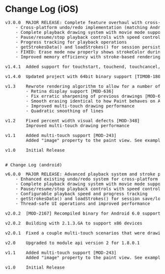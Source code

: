 # Change Log (iOS)
<pre>
v3.0.0 	MAJOR RELEASE: Complete feature overhaul with cross-platform parity
	- Cross-platform undo/redo implementation (matching Android functionality)
	- Complete playback drawing system with movie mode support
	- Pause/resume/stop playback controls with speed control
	- Progress tracking for playback operations
	- getStrokesData() and loadStrokes() for session persistence
	- FIXED: Erase mode now properly shows strokeColor during drawing
	- Improved memory efficiency with stroke-based rendering

v1.4.1 	Added support for touchstart, touchend, touchcancel, touchmove [MOD-2070]

v1.4.0 	Updated project with 64bit binary support [TIMOB-18092]

v1.3	Rewrote rendering algorithm to allow for a number of enhancements:
		- Retina display support [MOD-636]
		- Fix erratic sharpening of previous drawings [MOD-635]
		- Smooth erasing identical to how Paint behaves on Android
		- Improved multi-touch drawing performance
		- Quadratic smoothing of lines

v1.2	Fixed percent width visual defects [MOD-348]
		Improved multi-touch drawing performance

v1.1	Added multi-touch support [MOD-243]
		Added "image" property to the paint view. See example and documentation to find out more.

v1.0    Initial Release


# Change Log (android)
<pre>
v6.0.0  MAJOR RELEASE: Advanced playback system and stroke persistence
	- Enhanced existing undo/redo system for cross-platform consistency
	- Complete playback drawing system with movie mode support
	- Pause/resume/stop playback controls with speed control
	- Configurable playback speed and progress tracking
	- getStrokesData() and loadStrokes() for session save/load functionality
	- Thread-safe UI operations and improved performance

v2.0.2  [MOD-2167] Recompiled binary for Android 6.0 support

v2.0.2	Building with 2.1.3.GA to support x86 devices

v2.0.1	Fixed a couple multi-touch scenarios that were drawing erratic lines [MOD-638]

v2.0	Upgraded to module api version 2 for 1.8.0.1

v1.1	Added multi-touch support [MOD-243]
		Added "image" property to the paint view. See example and documentation to find out more.

v1.0    Initial Release
